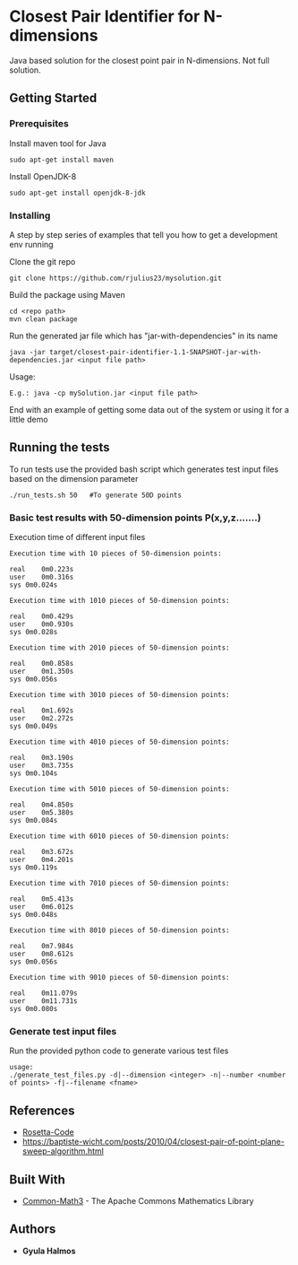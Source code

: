 # Closest Pair Identifier for N-dimensions

Java based solution for the closest point pair in N-dimensions.
Not full solution.

## Getting Started


### Prerequisites

Install maven tool for Java

```
sudo apt-get install maven
```

Install OpenJDK-8

```
sudo apt-get install openjdk-8-jdk
```

### Installing

A step by step series of examples that tell you how to get a development env running

Clone the git repo

```
git clone https://github.com/rjulius23/mysolution.git
```

Build the package using Maven

```
cd <repo path>
mvn clean package
```

Run the generated jar file which has "jar-with-dependencies" in its name

```
java -jar target/closest-pair-identifier-1.1-SNAPSHOT-jar-with-dependencies.jar <input file path>
```

Usage:

```
E.g.: java -cp mySolution.jar <input file path>
```

End with an example of getting some data out of the system or using it for a little demo

## Running the tests

To run tests use the provided bash script which generates test input files based on the dimension parameter

```
./run_tests.sh 50   #To generate 50D points
```

### Basic test results with 50-dimension points P(x,y,z.......)

Execution time of different input files

```
Execution time with 10 pieces of 50-dimension points:

real	0m0.223s
user	0m0.316s
sys	0m0.024s

Execution time with 1010 pieces of 50-dimension points:

real	0m0.429s
user	0m0.930s
sys	0m0.028s

Execution time with 2010 pieces of 50-dimension points:

real	0m0.858s
user	0m1.350s
sys	0m0.056s

Execution time with 3010 pieces of 50-dimension points:

real	0m1.692s
user	0m2.272s
sys	0m0.049s

Execution time with 4010 pieces of 50-dimension points:

real	0m3.190s
user	0m3.735s
sys	0m0.104s

Execution time with 5010 pieces of 50-dimension points:

real	0m4.850s
user	0m5.380s
sys	0m0.084s

Execution time with 6010 pieces of 50-dimension points:

real	0m3.672s
user	0m4.201s
sys	0m0.119s

Execution time with 7010 pieces of 50-dimension points:

real	0m5.413s
user	0m6.012s
sys	0m0.048s

Execution time with 8010 pieces of 50-dimension points:

real	0m7.984s
user	0m8.612s
sys	0m0.056s

Execution time with 9010 pieces of 50-dimension points:

real	0m11.079s
user	0m11.731s
sys	0m0.080s

```

### Generate test input files

Run the provided python code to generate various test files

```
usage: 
./generate_test_files.py -d|--dimension <integer> -n|--number <number of points> -f|--filename <fname>
```

## References

* [Rosetta-Code](https://rosettacode.org/wiki/Closest-pair_problem)
* https://baptiste-wicht.com/posts/2010/04/closest-pair-of-point-plane-sweep-algorithm.html

## Built With

* [Common-Math3](http://commons.apache.org/proper/commons-math/) - The Apache Commons Mathematics Library

## Authors

* **Gyula Halmos**

